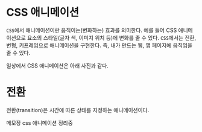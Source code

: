 # CSS 애니메이션

`CSS`에서 애니메이션이란 움직이는(변화하는) 효과를 의미한다. 예를 들어 CSS 애니메이션으로 요소의 스타일(글자 색, 이미지 위치 등)에 변화를 줄 수 있다. `CSS`에서는 전환, 변형, 키프레임으로 애니메이션을 구현한다. 즉, 내가 만드는 웹, 앱 페이지에 움직임을 줄 수 있다.

일상에서 CSS 애니메이션은 아래 사진과 같다.

# 전환

전환(transition)은 시간에 따른 상태를 지정하는 애니메이션이다.

메모장 css 애니메이션 정리중